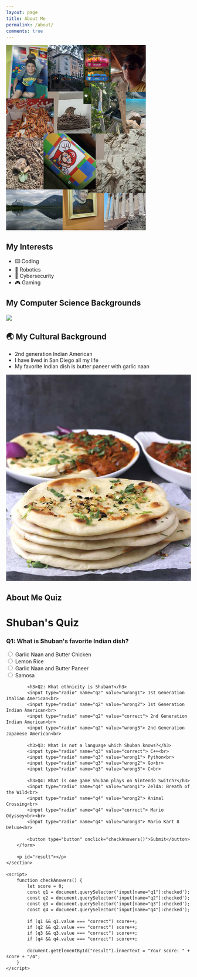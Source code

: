 ```yaml
---
layout: page
title: About Me
permalink: /about/
comments: true
---
```


![about-gallery](image-2.png)

## My Interests

- ⌨️ Coding
- 🤖 Robotics
- 🔐 Cybersecurity
- 🎮 Gaming

## My Computer Science Backgrounds

<img align="center" src="https://go-skill-icons.vercel.app/api/icons?i=py,go,c,rust,java,docker,nginx,vscode,goland,androidstudio,bash,linux,aws,pytorch,tensorflow" />

## 🌏 My Cultural Background

- 2nd generation Indian American
- I have lived in San Diego all my life
- My favorite Indian dish is butter paneer with garlic naan

![naan-paneer](image-3.png)

## About Me Quiz

<head>
    <meta charset="UTF-8">
    <meta name="viewport" content="width=device-width, initial-scale=1.0">
    <title>Shuban's Quiz</title>
</head>
<body>
    <h1>Shuban's Quiz</h1>
    <section>
        <form id="quizForm">
            <h3>Q1: What is Shuban's favorite Indian dish?</h3>
            <input type="radio" name="q1" value="wrong1"> Garlic Naan and Butter Chicken<br>
            <input type="radio" name="q1" value="wrong2"> Lemon Rice<br>
            <input type="radio" name="q1" value="correct"> Garlic Naan and Butter Paneer<br>
            <input type="radio" name="q1" value="wrong3"> Samosa<br>

            <h3>Q2: What ethnicity is Shuban?</h3>
            <input type="radio" name="q2" value="wrong1"> 1st Generation Italian American<br>
            <input type="radio" name="q2" value="wrong2"> 1st Generation Indian American<br>
            <input type="radio" name="q2" value="correct"> 2nd Generation Indian American<br>
            <input type="radio" name="q2" value="wrong3"> 2nd Generation Japanese American<br>

            <h3>Q3: What is not a language which Shuban knows?</h3>
            <input type="radio" name="q3" value="correct"> C++<br>
            <input type="radio" name="q3" value="wrong1"> Python<br>
            <input type="radio" name="q3" value="wrong2"> Go<br>
            <input type="radio" name="q3" value="wrong3"> C<br>

            <h3>Q4: What is one game Shuban plays on Nintendo Switch?</h3>
            <input type="radio" name="q4" value="wrong1"> Zelda: Breath of the Wild<br>
            <input type="radio" name="q4" value="wrong2"> Animal Crossing<br>
            <input type="radio" name="q4" value="correct"> Mario Odyssey<br><br>
            <input type="radio" name="q4" value="wrong3"> Mario Kart 8 Deluxe<br>

            <button type="button" onclick="checkAnswers()">Submit</button>
        </form>

        <p id="result"></p>
    </section>

    <script>
        function checkAnswers() {
            let score = 0;
            const q1 = document.querySelector('input[name="q1"]:checked');
            const q2 = document.querySelector('input[name="q2"]:checked');
            const q3 = document.querySelector('input[name="q3"]:checked');
            const q4 = document.querySelector('input[name="q4"]:checked');

            if (q1 && q1.value === "correct") score++;
            if (q2 && q2.value === "correct") score++;
            if (q3 && q3.value === "correct") score++;
            if (q4 && q4.value === "correct") score++;

            document.getElementById("result").innerText = "Your score: " + score + "/4";
        }
    </script>
</body>